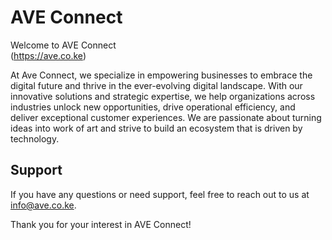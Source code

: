 # AVE Connect

Welcome to AVE Connect <br>
(https://ave.co.ke)

At Ave Connect, we specialize in empowering businesses to embrace the digital future and thrive in the ever-evolving digital landscape. With our innovative solutions and strategic expertise, we help organizations across industries unlock new opportunities, drive operational efficiency, and deliver exceptional customer experiences. We are passionate about turning ideas into work of art and strive to build an ecosystem that is driven by technology.


## Support

If you have any questions or need support, feel free to reach out to us at info@ave.co.ke.

Thank you for your interest in AVE Connect!





